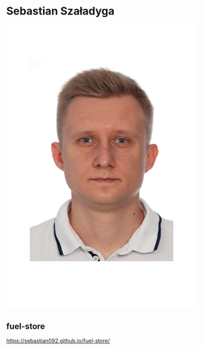 # Sebastian Szaładyga
![Sebastian](images\Sebastian.jpg)

## fuel-store

https://sebastian092.github.io/fuel-store/
